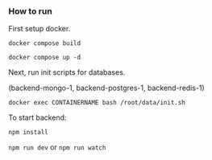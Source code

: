 ### How to run

First setup docker.

`docker compose build`

`docker compose up -d`

Next, run init scripts for databases.

(backend-mongo-1, backend-postgres-1, backend-redis-1)

`docker exec CONTAINERNAME bash /root/data/init.sh`

To start backend:

`npm install`

`npm run dev`
or
`npm run watch`


